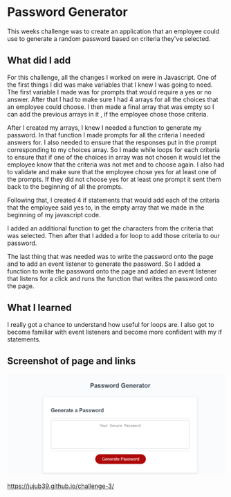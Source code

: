# Password Generator
This weeks challenge was to create an application that an employee could use to generate a random password based on criteria they've selected. 

## What did I add
For this challenge, all the changes I worked on were in Javascript. One of the first things I did was make variables that I knew I was going to need. The first variable I made was for prompts that would require a yes or no answer. After that I had to make sure I had 4 arrays for all the choices that an employee could choose. I then made a final array that was empty so I can add the previous arrays in it , if the employee chose those criteria. 

After I created my arrays, I knew I needed a function to generate my password. In that function I made prompts for all the criteria I needed answers for.  I also needed to ensure that the responses put in the prompt corresponding to my choices array. So I made while loops for each criteria to ensure that if one of the choices in array was not chosen it would let the employee know that the criteria was not met and to choose again. I also had to validate and make sure that the employee chose yes for at least one of the prompts. If they did not choose yes for at least one prompt it sent them back to the beginning of all the prompts. 

Following that, I created 4 if statements that would add each of the criteria that the employee said yes to, in the empty array that we made in the beginning of my javascript code. 

I added an additional function to get the characters from the criteria that was selected. Then after that I added a for loop to add those criteria to our password. 

The last thing that was needed was to write the password onto the page and to add an event listener to generate the password. So I added a function to write the password onto the page and added an event listener that listens for a click and runs the function that writes the password onto the page. 

## What I learned 
I really got a chance to understand how useful for loops are.  I also got to become familiar with event listeners and become more confident with my if statements. 


## Screenshot of page and links

![alt text](/screenshot.png "Password")

 https://jujub39.github.io/challenge-3/
 



